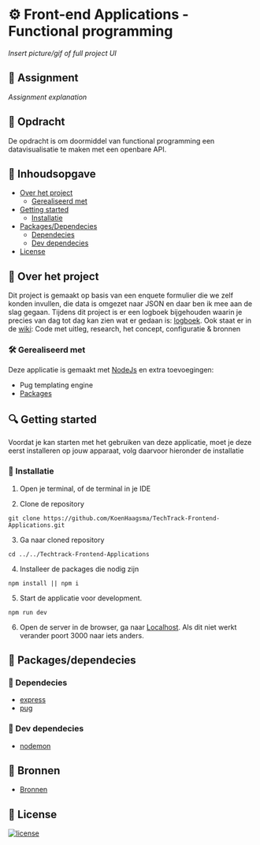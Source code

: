 # ⚙ Front-end Applications - Functional programming
*Insert picture/gif of full project UI*

## 📂 Assignment
*Assignment explanation*

## 📂 Opdracht
De opdracht is om doormiddel van functional programming een datavisualisatie te maken met een openbare API.

## 🧾 Inhoudsopgave

-   [Over het project](##About-the-project)
      * [Gerealiseerd met](###Built-with)
-   [Getting started](##Getting-started)
      * [Installatie](##Installation)
-   [Packages/Dependecies](##Packages/dependecies)
      * [Dependecies](##Dependecies)
      * [Dev dependecies](##Dev-dependecies)
-   [License](##License)

## 📖 Over het project
Dit project is gemaakt op basis van een enquete formulier die we zelf konden invullen, die data is omgezet naar JSON en daar ben ik mee aan de slag gegaan.
Tijdens dit project is er een logboek bijgehouden waarin je precies van dag tot dag kan zien wat er gedaan is: [logboek]().
Ook staat er in de [wiki](): Code met uitleg, research, het concept, configuratie & bronnen

### 🛠 Gerealiseerd met
Deze applicatie is gemaakt met [NodeJs](https://nodejs.org/en/) en extra toevoegingen:
- Pug templating engine
- [Packages]()

## 🔍 Getting started
Voordat je kan starten met het gebruiken van deze applicatie, moet je deze eerst installeren op jouw apparaat, volg daarvoor hieronder de installatie

### 🔨 Installatie

1. Open je terminal, of de terminal in je IDE

2. Clone de repository
```
git clone https://github.com/KoenHaagsma/TechTrack-Frontend-Applications.git
```
3. Ga naar cloned repository
```
cd ../../Techtrack-Frontend-Applications
```
4. Installeer de packages die nodig zijn
```
npm install || npm i
```
5. Start de applicatie voor development.
```
npm run dev
```
6. Open de server in de browser, ga naar [Localhost](http://localhost:3000/). Als dit niet werkt verander poort 3000 naar iets anders.

## 🧰 Packages/dependecies

### 🧱 Dependecies

- [express](https://www.npmjs.com/package/express)
- [pug](https://www.npmjs.com/package/pug)

### 🧱 Dev dependecies

- [nodemon](https://www.npmjs.com/package/nodemon)

## 📑 Bronnen

- [Bronnen](https://github.com/KoenHaagsma/TechTrack-Frontend-Applications/wiki/%F0%9F%96%BC-Bronnen)

## 🔖 License

[![license](https://img.shields.io/github/license/DAVFoundation/captain-n3m0.svg?style=flat-square)](https://github.com/KoenHaagsma/TechTrack-Frontend-Applications/blob/main/LICENSE)

